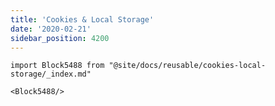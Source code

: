 ```yaml
---
title: 'Cookies & Local Storage'
date: '2020-02-21'
sidebar_position: 4200
---
```


```mdx-code-block
import Block5488 from "@site/docs/reusable/cookies-local-storage/_index.md"

<Block5488/>
```

